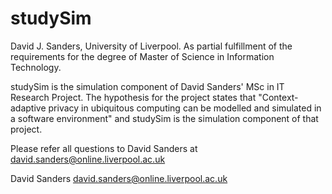 # studySim
David J. Sanders, University of Liverpool. As partial fulfillment of the requirements for the degree of Master of Science in Information Technology.

studySim is the simulation component of David Sanders' MSc in IT Research Project. The hypothesis for the project states that "Context-adaptive privacy in ubiquitous computing can be modelled and simulated in a software environment" and studySim is the simulation component of that project.

Please refer all questions to David Sanders at david.sanders@online.liverpool.ac.uk 

David Sanders
david.sanders@online.liverpool.ac.uk
